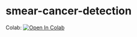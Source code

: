 # smear-cancer-detection





Colab:
[![Open In Colab](https://colab.research.google.com/assets/colab-badge.svg)](https://colab.research.google.com/github.com/i1idan/smear-cancer-detection/blob/main/Cancer.ipynb)

